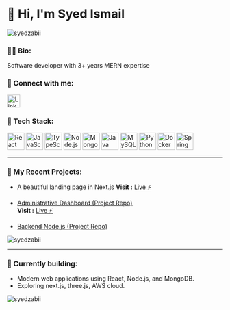 # 👋 Hi, I'm Syed Ismail
<p align="left"> <img src="https://komarev.com/ghpvc/?username=syedzabii&label=Profile%20views&color=0e75b6&style=flat" alt="syedzabii" /> </p>  

### 👨‍💻 Bio:
Software developer with  3+ years MERN expertise

### 🔗 Connect with me:
<a href="https://linkedin.com/in/syd-ismail" target="_blank">
  <img src="https://cdn.jsdelivr.net/gh/devicons/devicon/icons/linkedin/linkedin-original.svg" alt="LinkedIn" width="30" height="30"/>
</a>


### 🚀 Tech Stack:

<p>
  <img src="https://cdn.jsdelivr.net/gh/devicons/devicon/icons/react/react-original.svg" alt="React" width="40" height="40"/> 
  <img src="https://cdn.jsdelivr.net/gh/devicons/devicon/icons/javascript/javascript-original.svg" alt="JavaScript" width="40" height="40"/>
  <img src="https://cdn.jsdelivr.net/gh/devicons/devicon/icons/typescript/typescript-original.svg" alt="TypeScript" width="40" height="40"/>
  <img src="https://cdn.jsdelivr.net/gh/devicons/devicon/icons/nodejs/nodejs-original.svg" alt="Node.js" width="40" height="40"/>
  <img src="https://cdn.jsdelivr.net/gh/devicons/devicon/icons/mongodb/mongodb-original.svg" alt="MongoDB" width="40" height="40"/>
  <img src="https://cdn.jsdelivr.net/gh/devicons/devicon/icons/java/java-original.svg" alt="Java" width="40" height="40"/>
  <img src="https://cdn.jsdelivr.net/gh/devicons/devicon/icons/mysql/mysql-original.svg" alt="MySQL" width="40" height="40"/>
  <img src="https://cdn.jsdelivr.net/gh/devicons/devicon/icons/python/python-original.svg" alt="Python" width="40" height="40"/>
  <img src="https://cdn.jsdelivr.net/gh/devicons/devicon/icons/docker/docker-original.svg" alt="Docker" width="40" height="40"/>
  <img src="https://cdn.jsdelivr.net/gh/devicons/devicon/icons/spring/spring-original.svg" alt="Spring Boot" width="40" height="40"/>
</p>

---

### 📂 My Recent Projects:
- A beautiful landing page in Next.js
  **Visit :** [Live ⚡](https://nextgrab-landing.vercel.app)

- [Administrative Dashboard (Project Repo)](https://github.com/SYED175/Dashboard-React)  
  **Visit :** [Live ⚡](https://dashboard-react-ten-pi.vercel.app)

- [Backend Node.js (Project Repo)](https://github.com/SYED175/ambuloom-backend-node)

  
<p><img align="center" src="https://github-readme-stats.vercel.app/api/top-langs?username=syedzabii&show_icons=true&locale=en&layout=compact" alt="syedzabii" /></p>  


---

### 🌱 Currently building:
- Modern web applications using React, Node.js, and MongoDB.
- Exploring next.js, three.js, AWS cloud.
  
<p><img align="center" src="https://github-readme-streak-stats.herokuapp.com/?user=syedzabii&" alt="syedzabii" /></p>
